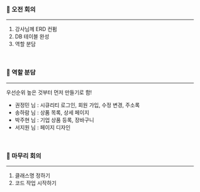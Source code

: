 ### 💛 오전 회의
---
1. 강사님께 ERD 컨펌
2. DB 테이블 완성
3. 역할 분담

<br>

### 👥 역할 분담
---
우선순위 높은 것부터 먼저 만들기로 함!

- 권정민 님 : 시큐리티 로그인, 회원 가입, 수정 변경, 주소록
- 송하람 님 : 상품 목록, 상세 페이지
- 박주현 님 : 기업 상품 등록, 장바구니
- 서지원 님 : 페이지 디자인

<br>

### 💜 마무리 회의
---
1. 클래스명 정하기
2. 코드 작업 시작하기
